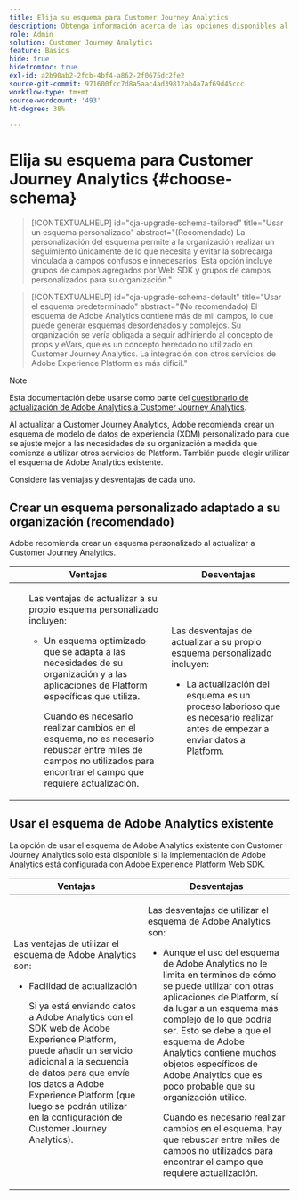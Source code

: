 ```yaml
---
title: Elija su esquema para Customer Journey Analytics
description: Obtenga información acerca de las opciones disponibles al elegir un esquema para Customer Journey Analytics y las ventajas y desventajas de cada una
role: Admin
solution: Customer Journey Analytics
feature: Basics
hide: true
hidefromtoc: true
exl-id: a2b90ab2-2fcb-4bf4-a862-2f0675dc2fe2
source-git-commit: 971600fcc7d8a5aac4ad39812ab4a7af69d45ccc
workflow-type: tm+mt
source-wordcount: '493'
ht-degree: 38%

---
```


# Elija su esquema para Customer Journey Analytics {#choose-schema}

<!-- markdownlint-disable MD034 -->

>[!CONTEXTUALHELP]
>id="cja-upgrade-schema-tailored"
>title="Usar un esquema personalizado"
>abstract="(Recomendado) La personalización del esquema permite a la organización realizar un seguimiento únicamente de lo que necesita y evitar la sobrecarga vinculada a campos confusos e innecesarios. Esta opción incluye grupos de campos agregados por Web SDK y grupos de campos personalizados para su organización."

<!-- markdownlint-enable MD034 -->

<!-- markdownlint-disable MD034 -->

>[!CONTEXTUALHELP]
>id="cja-upgrade-schema-default"
>title="Usar el esquema predeterminado"
>abstract="(No recomendado) El esquema de Adobe Analytics contiene más de mil campos, lo que puede generar esquemas desordenados y complejos. Su organización se vería obligada a seguir adhiriendo al concepto de props y eVars, que es un concepto heredado no utilizado en Customer Journey Analytics. La integración con otros servicios de Adobe Experience Platform es más difícil."

<!-- markdownlint-enable MD034 -->

>[!NOTE]
>
>Esta documentación debe usarse como parte del [cuestionario de actualización de Adobe Analytics a Customer Journey Analytics](https://gigazelle.github.io/cja-ttv/).

<!-- this page exists as the "Learn more" link in the info icons for the options "I am comfortable using my Adobe Analytics schema as a basis" and "I want to use a schema tailored to my organization" -->

Al actualizar a Customer Journey Analytics, Adobe recomienda crear un esquema de modelo de datos de experiencia (XDM) personalizado para que se ajuste mejor a las necesidades de su organización a medida que comienza a utilizar otros servicios de Platform. También puede elegir utilizar el esquema de Adobe Analytics existente.

Considere las ventajas y desventajas de cada uno.

## Crear un esquema personalizado adaptado a su organización (recomendado)

Adobe recomienda crear un esquema personalizado al actualizar a Customer Journey Analytics.

| Ventajas | Desventajas |
|----------|---------|
| <ul><p>Las ventajas de actualizar a su propio esquema personalizado incluyen:</p><ul><li>Un esquema optimizado que se adapta a las necesidades de su organización y a las aplicaciones de Platform específicas que utiliza.</li><p>Cuando es necesario realizar cambios en el esquema, no es necesario rebuscar entre miles de campos no utilizados para encontrar el campo que requiere actualización.</p></ul> | <p>Las desventajas de actualizar a su propio esquema personalizado incluyen:</p><ul><li>La actualización del esquema es un proceso laborioso que es necesario realizar antes de empezar a enviar datos a Platform.</li></ul> |

## Usar el esquema de Adobe Analytics existente

La opción de usar el esquema de Adobe Analytics existente con Customer Journey Analytics solo está disponible si la implementación de Adobe Analytics está configurada con Adobe Experience Platform Web SDK. <!-- correct? Or can you do this with an AppMeasurement implementation?-->

| Ventajas | Desventajas |
|----------|---------|
| <p>Las ventajas de utilizar el esquema de Adobe Analytics son:</p><ul><li>Facilidad de actualización<p>Si ya está enviando datos a Adobe Analytics con el SDK web de Adobe Experience Platform, puede añadir un servicio adicional a la secuencia de datos para que envíe los datos a Adobe Experience Platform (que luego se podrán utilizar en la configuración de Customer Journey Analytics).</p></li></ul> | <p>Las desventajas de utilizar el esquema de Adobe Analytics son:</p><ul><li>Aunque el uso del esquema de Adobe Analytics no le limita en términos de cómo se puede utilizar con otras aplicaciones de Platform, sí da lugar a un esquema más complejo de lo que podría ser. Esto se debe a que el esquema de Adobe Analytics contiene muchos objetos específicos de Adobe Analytics que es poco probable que su organización utilice.<p>Cuando es necesario realizar cambios en el esquema, hay que rebuscar entre miles de campos no utilizados para encontrar el campo que requiere actualización.</p></li></ul> |




<!-- Not sure about any of this: 

If you plan to use your Adobe Analytics schema, the following steps are required:

For Adobe Analytics implementations using AppMeasurement:

1. Datastream mapping

For Adobe Analytics implementations using the Web SDK:

1. 



the upgrade steps provided by the [Adobe Analytics to Customer Journey Analytics upgrade questionnaire](https://gigazelle.github.io/cja-ttv/).

If you want to create an XDM schema to use with Customer Journey Analytics, continue with [Create an XDM schema to use with Customer Journey Analytics](/help/getting-started/cja-upgrade/cja-upgrade-schema-create.md).


Tags: (All 3 require data prep mapping. Would need to go into the datastream and map every single field to its appropriate place in XDM. Because whenever you use the data object, it always requires mapping. If you send something in the data object and it doesn't get mapped, the it is permanently lost and can't be recovered.)

1. Shim - Intercepts and instead of sending data to a report suite, it sends it to a Data View. (Data object)

1. Russ special - convert current implementation to a Web SDK implementation - put everything in the data object. 

1. Plop entire data layer into the data object and send that to the datastream. (not documented. Might be the Web SDK docs.)

-->
